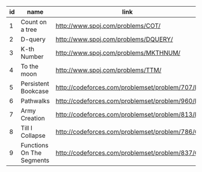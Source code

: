 |id|name|link|difficulty|
|---|---|---|---|
|1|Count on a tree|http://www.spoj.com/problems/COT/||
|2|D-query|http://www.spoj.com/problems/DQUERY/||
|3|K-th Number|http://www.spoj.com/problems/MKTHNUM/||
|4|To the moon|http://www.spoj.com/problems/TTM/||
|5|Persistent Bookcase |http://codeforces.com/problemset/problem/707/D||
|6|Pathwalks|http://codeforces.com/problemset/problem/960/F||
|7|Army Creation|http://codeforces.com/problemset/problem/813/E||
|8|Till I Collapse|http://codeforces.com/problemset/problem/786/C||
|9|Functions On The Segments|http://codeforces.com/problemset/problem/837/G||
